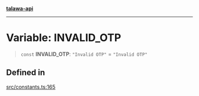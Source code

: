 [**talawa-api**](../../README.md)

***

# Variable: INVALID\_OTP

> `const` **INVALID\_OTP**: `"Invalid OTP"` = `"Invalid OTP"`

## Defined in

[src/constants.ts:165](https://github.com/Suyash878/talawa-api/blob/f376d03c37e9acd046e7cc983947432c95f74442/src/constants.ts#L165)
